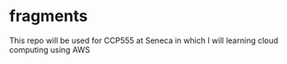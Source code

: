 # fragments
This repo will be used for CCP555 at Seneca in which I will learning cloud computing using AWS

